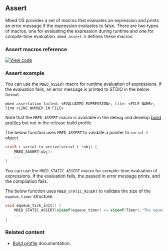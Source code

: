 ## Assert

Mbed OS provides a set of macros that evaluates an expression and prints an error message if the expression evaluates to false. There are two types of macros, one for evaluating the expression during runtime and one for compile-time evaluation. `mbed_assert.h` defines these macros.

### Assert macros reference

[![View code](https://www.mbed.com/embed/?type=library)](https://os.mbed.com/docs/v5.6/mbed-os-api-doxy/group__platform__Assert.html)

### Assert example

You can use the `MBED_ASSERT` macro for runtime evaluation of expressions. If the evaluation fails, an error message is printed to STDIO in the below format. 

```
mbed assertation failed: <EVALUATED EXPRESSION>, file: <FILE NAME>, line <LINE NUMBER IN FILE>
```

Note that the `MBED_ASSERT` macro is available in the debug and develop <a href="/docs/v5.6/tools/build-profiles.html" target="_blank">build profiles</a> but not in the release build profile. 

The below function uses `MBED_ASSERT` to validate a pointer to `serial_t` object.

```C
uint8_t serial_tx_active(serial_t *obj) {
    MBED_ASSERT(obj);
    ...
}
```

You can use the `MBED_STATIC_ASSERT` macro for compile-time evaluation of expressions. If the evaluation fails, the passed in error message prints, and the compilation fails.

The below function uses `MBED_STATIC_ASSERT` to validate the size of the `equeue_timer` structure.

```C
void equeue_tick_init() {
    MBED_STATIC_ASSERT(sizeof(equeue_timer) >= sizeof(Timer),"The equeue_timer buffer must fit the class Timer");
    ...
}
```

### Related content

- <a href="/docs/v5.6/tools/build-profiles.html" target="_blank">Build profile</a> documentation.
